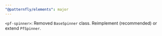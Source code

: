 ```yaml
---
"@patternfly/elements": major
---
```

`<pf-spinner>`: Removed `BaseSpinner` class. Reimplement (recommended) or extend `PfSpinner`.
